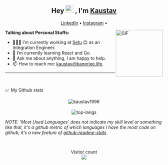 <h2 align="center">Hey <img src="https://media.giphy.com/media/hvRJCLFzcasrR4ia7z/giphy.gif" width="25px"> , I'm <a href="https://banerjee.life">Kaustav</a></h2>
<p align="center">
  <a href="https://www.linkedin.com/in/kaustav-banerjee-4b5053119/">LinkedIn</a> •
  <a href="https://www.instagram.com/kaustav_banerg/">Instagram</a> •
</p>

<img align="right" height="150rem" alt="GIF" src="https://media4.giphy.com/media/RbDKaczqWovIugyJmW/200w.webp?cid=ecf05e47yrznhyd4w1cnwbe3hlilpmls3c0mrsymhdzmzp5z&rid=200w.webp" />

**Talking about Personal Stuffs:**

- 👨🏽‍💻  I’m currently working at [Setu](https://setu.co) :wink: as an Integration Engineer.
- 🌱  I’m currently learning React and Go. 
- 💬  Ask me about anything, I am happy to help.
- 📫  How to reach me: kaustav@banerjee.life.

***

 <br>

📈 My Github stats <br />
<p align="center">
  <img src="https://github-readme-stats.vercel.app/api?username=kaustav1996&theme=dark&show_icons=true" alt="kaustav1996" />  
  <br />
  <br />
  <img src="https://github-readme-stats.vercel.app/api/top-langs/?username=kaustav1996&layout=compact&theme=dark" alt="top-langs" />
</p>

*NOTE: 'Most Used Languages' does not indicate my skill level or something like that, it's a github metric of which languages I have the most code on github, it's a new feature of [github-readme-stats](https://github.com/anuraghazra/github-readme-stats)*

<br>

<p align="center"> 
  Visitor count<br>
  <img src="https://profile-counter.glitch.me/kaustav1996/count.svg" />
</p>
